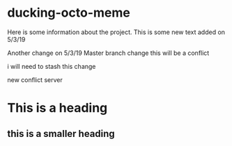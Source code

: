 # ducking-octo-meme

Here is some information about the project.
This is some new text added on 5/3/19

Another change on 5/3/19
Master branch change
this will be a conflict

i will need to stash this change

new conflict server


# This is a heading

## this is a smaller heading
